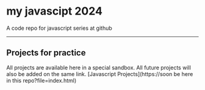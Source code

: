 # my javascipt 2024 
A code repo for javascript series at github

---

## Projects for practice

All projects are available here in a special sandbox. All future projects will also be added on the same link.
[Javascript Projects](https://soon be here in this repo?file=index.html)